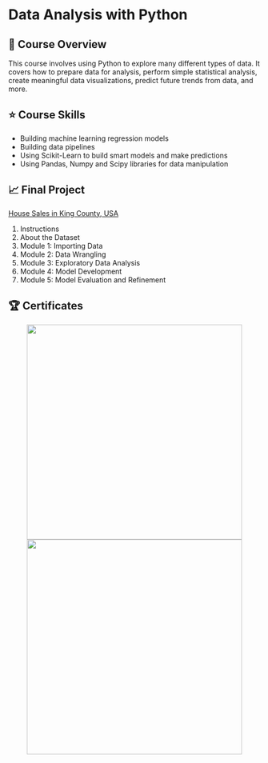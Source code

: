 # Data Analysis with Python

## 📄 Course Overview

This course involves using Python to explore many different types of data. It covers how to prepare data for analysis, perform simple statistical analysis, create meaningful data visualizations, predict future trends from data, and more.

## :star: Course Skills
- Building machine learning regression models
- Building data pipelines
- Using Scikit-Learn to build smart models and make predictions
- Using Pandas, Numpy and Scipy libraries for data manipulation

## :chart_with_upwards_trend: Final Project
[House Sales in King County, USA](https://github.com/Parisaroozgarian/IBM-Data-Analyst-Professional-Certificate/blob/main/Course%207%20Data%20Analysis%20with%20Python/House_Sales_in_King_Count_USA.jupyterlite.ipynb)

1. Instructions
2. About the Dataset
3. Module 1: Importing Data
4. Module 2: Data Wrangling
5. Module 3: Exploratory Data Analysis
6. Module 4: Model Development
7. Module 5: Model Evaluation and Refinement

## 🏆 Certificates
 <p align="middle">
  <a href="[https://coursera.org/share/6b9718f79369deb9885daaebecb6fcca](https://coursera.org/share/c3d0a67b96a23f5f04aee8aa9ca2c917)"><img src="https://github.com/user-attachments/assets/349f2cd1-1312-401d-8a1a-107cdf5349cd" height="430"></a>
  <a href="[https://www.credly.com/badges/66fa8854-11e5-4afd-ab0b-12d5007b6a08/public_url](https://www.credly.com/badges/3a0481dc-ddb6-4260-9009-9846953b9c75/public_url)"><img src="https://github.com/user-attachments/assets/a9f01d4e-4edd-40ef-988b-a7c9091bc1eb" height="430"></a>
</p>

